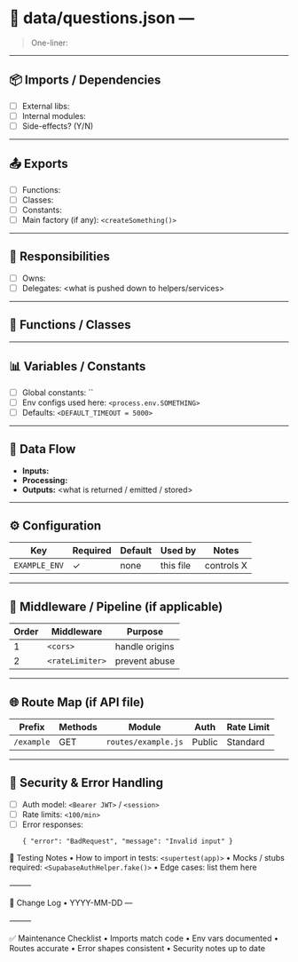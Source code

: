 # 📄 data/questions.json —

> One-liner: 

---

## 📦 Imports / Dependencies
- [ ] External libs:
- [ ] Internal modules:
- [ ] Side-effects? (Y/N)

---

## 📤 Exports
- [ ] Functions:
- [ ] Classes:
- [ ] Constants:
- [ ] Main factory (if any): `<createSomething()>`

---

## 🧠 Responsibilities
- [ ] Owns: <what logic this file controls>
- [ ] Delegates: <what is pushed down to helpers/services>

---

## 🔧 Functions / Classes
<!-- No functions detected -->

---

## 📊 Variables / Constants
- [ ] Global constants: ``
- [ ] Env configs used here: `<process.env.SOMETHING>`
- [ ] Defaults: `<DEFAULT_TIMEOUT = 5000>`

---

## 🔄 Data Flow
- **Inputs:** <where data comes from>  
- **Processing:** <transformations or logic>  
- **Outputs:** <what is returned / emitted / stored>

---

## ⚙️ Configuration
| Key | Required | Default | Used by | Notes |
|-----|----------|---------|---------|-------|
| `EXAMPLE_ENV` | ✓ | none | this file | controls X |

---

## 🧰 Middleware / Pipeline (if applicable)
| Order | Middleware | Purpose |
|-------|------------|---------|
| 1 | `<cors>` | handle origins |
| 2 | `<rateLimiter>` | prevent abuse |

---

## 🌐 Route Map (if API file)
| Prefix | Methods | Module | Auth | Rate Limit |
|--------|---------|--------|------|------------|
| `/example` | GET | `routes/example.js` | Public | Standard |

---

## 🔐 Security & Error Handling
- [ ] Auth model: `<Bearer JWT>` / `<session>`  
- [ ] Rate limits: `<100/min>`  
- [ ] Error responses:  
  ```jsonc
  { "error": "BadRequest", "message": "Invalid input" }
  ```

🧪 Testing Notes
	•	How to import in tests: `<supertest(app)>`
	•	Mocks / stubs required: `<SupabaseAuthHelper.fake()>`
	•	Edge cases: list them here

⸻

📝 Change Log
	•	YYYY-MM-DD — 

⸻

✅ Maintenance Checklist
	•	Imports match code
	•	Env vars documented
	•	Routes accurate
	•	Error shapes consistent
	•	Security notes up to date
